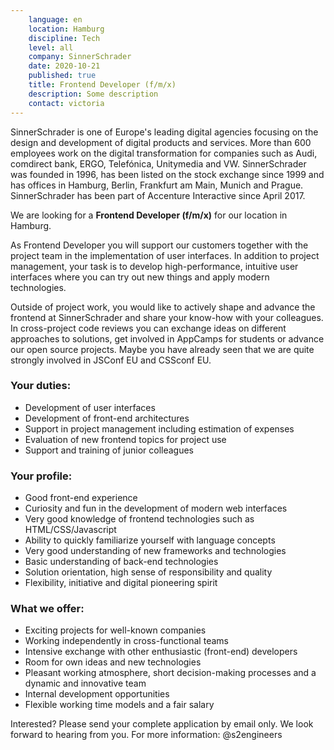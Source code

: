 ```yaml
---
    language: en
    location: Hamburg
    discipline: Tech
    level: all
    company: SinnerSchrader
    date: 2020-10-21
    published: true
    title: Frontend Developer (f/m/x)
    description: Some description
    contact: victoria
---
```


SinnerSchrader is one of Europe's leading digital agencies focusing on the design and development of digital products and services. More than 600 employees work on the digital transformation for companies such as Audi, comdirect bank, ERGO, Telefónica, Unitymedia and VW. SinnerSchrader was founded in 1996, has been listed on the stock exchange since 1999 and has offices in Hamburg, Berlin, Frankfurt am Main, Munich and Prague. SinnerSchrader has been part of Accenture Interactive since April 2017.

We are looking for a **Frontend Developer (f/m/x)** for our location in Hamburg.

As Frontend Developer you will support our customers together with the project team in the implementation of user interfaces. In addition to project management, your task is to develop high-performance, intuitive user interfaces where you can try out new things and apply modern technologies.

Outside of project work, you would like to actively shape and advance the frontend at SinnerSchrader and share your know-how with your colleagues. In cross-project code reviews you can exchange ideas on different approaches to solutions, get involved in AppCamps for students or advance our open source projects. Maybe you have already seen that we are quite strongly involved in JSConf EU and CSSconf EU.


### Your duties:
- Development of user interfaces 
- Development of front-end architectures 
- Support in project management including estimation of expenses
- Evaluation of new frontend topics for project use 
- Support and training of junior colleagues

### Your profile:

- Good front-end experience
- Curiosity and fun in the development of modern web interfaces
- Very good knowledge of frontend technologies such as HTML/CSS/Javascript
- Ability to quickly familiarize yourself with language concepts
- Very good understanding of new frameworks and technologies
- Basic understanding of back-end technologies
- Solution orientation, high sense of responsibility and quality
- Flexibility, initiative and digital pioneering spirit

### What we offer:
- Exciting projects for well-known companies
- Working independently in cross-functional teams
- Intensive exchange with other enthusiastic (front-end) developers
- Room for own ideas and new technologies
- Pleasant working atmosphere, short decision-making processes and a dynamic and innovative team
- Internal development opportunities
- Flexible working time models and a fair salary

Interested?
Please send your complete application by email only. We look forward to hearing from you. For more information: @s2engineers 
